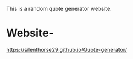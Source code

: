 This is a random quote  generator website.

# Website-

 https://silenthorse29.github.io/Quote-generator/
